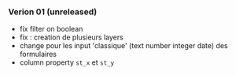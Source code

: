 
### Verion 01 (unreleased)

- fix filter on boolean
- fix : creation de plusieurs layers
- change pour les input 'classique' (text number integer date) des formulaires
- column property `st_x` et `st_y`